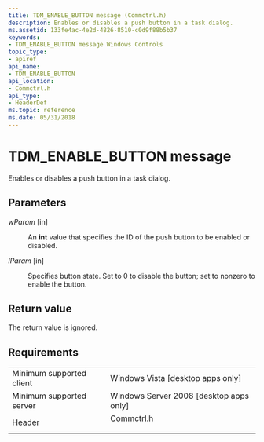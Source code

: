 ```yaml
---
title: TDM_ENABLE_BUTTON message (Commctrl.h)
description: Enables or disables a push button in a task dialog.
ms.assetid: 133fe4ac-4e2d-4826-8510-c0d9f88b5b37
keywords:
- TDM_ENABLE_BUTTON message Windows Controls
topic_type:
- apiref
api_name:
- TDM_ENABLE_BUTTON
api_location:
- Commctrl.h
api_type:
- HeaderDef
ms.topic: reference
ms.date: 05/31/2018
---
```


# TDM\_ENABLE\_BUTTON message

Enables or disables a push button in a task dialog.

## Parameters

<dl> <dt>

*wParam* \[in\]
</dt> <dd>

An **int** value that specifies the ID of the push button to be enabled or disabled.

</dd> <dt>

*lParam* \[in\]
</dt> <dd>

Specifies button state. Set to 0 to disable the button; set to nonzero to enable the button.

</dd> </dl>

## Return value

The return value is ignored.

## Requirements



|                                     |                                                                                       |
|-------------------------------------|---------------------------------------------------------------------------------------|
| Minimum supported client<br/> | Windows Vista \[desktop apps only\]<br/>                                        |
| Minimum supported server<br/> | Windows Server 2008 \[desktop apps only\]<br/>                                  |
| Header<br/>                   | <dl> <dt>Commctrl.h</dt> </dl> |



 

 





